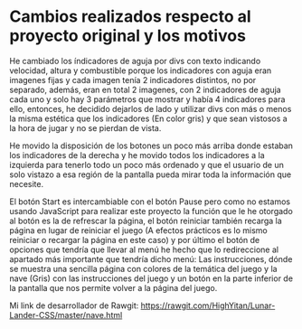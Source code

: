 # Cambios realizados respecto al proyecto original y los motivos

He cambiado los índicadores de aguja por divs con texto indicando velocidad, altura y combustible porque los indicadores con aguja eran imagenes fijas y cada imagen tenía 2 indicadores distintos, no por separado, además, eran en total 2 imagenes, con 2 indicadores de aguja cada uno y solo hay 3 parámetros que mostrar y había 4 indicadores para ello, entonces, he decidido dejarlos de lado y utilizar divs con más o menos la misma estética que los indicadores (En color gris) y que sean vistosos a la hora de jugar y no se pierdan de vista.

He movido la disposición de los botones un poco más arriba donde estaban los indicadores de la derecha y he movido todos los indicadores a la izquierda para tenerlo todo un poco más ordenado y que el usuario de un solo vistazo a esa región de la pantalla pueda mirar toda la información que necesite.

El botón Start es intercambiable con el botón Pause pero como no estamos usando JavaScript para realizar este proyecto la función que le he otorgado al botón es la de refrescar la página, el botón reiniciar también recarga la página en lugar de reiniciar el juego (A efectos prácticos es lo mismo reiniciar o recargar la página en este caso) y por último el botón de opciones que tendría que llevar al menú he hecho que lo redireccione al apartado más importante que tendría dicho menú: Las instrucciones, dónde se muestra una sencilla página con colores de la temática del juego y la nave (Gris) con las instrucciones del juego y un botón en la parte inferior de la pantalla que nos permite volver a la página del juego.

Mi link de desarrollador de Rawgit: https://rawgit.com/HighYitan/Lunar-Lander-CSS/master/nave.html
